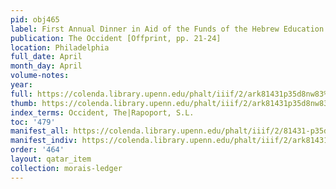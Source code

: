 ```yaml
---
pid: obj465
label: First Annual Dinner in Aid of the Funds of the Hebrew Education and Fuel Societies.
publication: The Occident [Offprint, pp. 21-24]
location: Philadelphia
full_date: April
month_day: April
volume-notes:
year:
full: https://colenda.library.upenn.edu/phalt/iiif/2/ark81431p35d8nw83%2FSHA256E-s4113771--05514e97efb0badd001cf91f299d70df2f9d9f9d7dc46d904d28595a67a96db9.jpeg/full/3500,/0/default.jpg
thumb: https://colenda.library.upenn.edu/phalt/iiif/2/ark81431p35d8nw83%2FSHA256E-s4113771--05514e97efb0badd001cf91f299d70df2f9d9f9d7dc46d904d28595a67a96db9.jpeg/full/!200,200/0/default.jpg
index_terms: Occident, The|Rapoport, S.L.
toc: '479'
manifest_all: https://colenda.library.upenn.edu/phalt/iiif/2/81431-p35d8nw83/manifest
manifest_indiv: https://colenda.library.upenn.edu/phalt/iiif/2/ark81431p35d8nw83%2FSHA256E-s4113771--05514e97efb0badd001cf91f299d70df2f9d9f9d7dc46d904d28595a67a96db9.jpeg
order: '464'
layout: qatar_item
collection: morais-ledger
---
```

